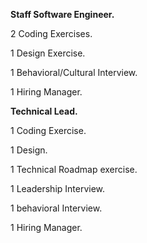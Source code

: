 **Staff Software Engineer.** 

2 Coding Exercises. 

1 Design Exercise. 

1 Behavioral/Cultural Interview. 

1 Hiring Manager. 


**Technical Lead.**

1 Coding Exercise.

1 Design. 

1 Technical Roadmap exercise. 

1 Leadership Interview. 

1 behavioral Interview.

1 Hiring Manager. 





